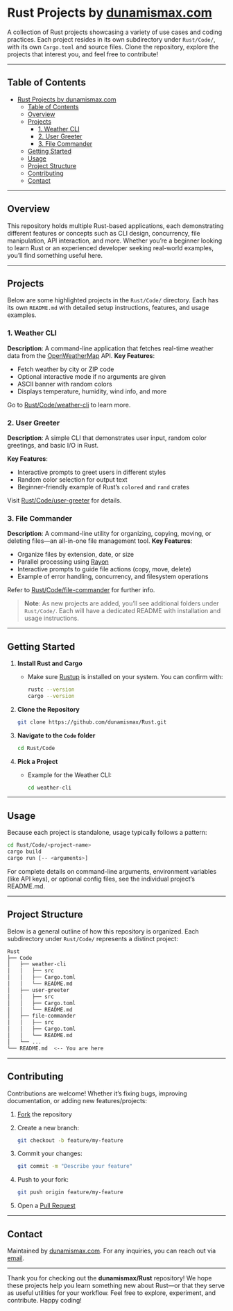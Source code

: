 # Rust Projects by [dunamismax.com](https://github.com/dunamismax)

A collection of Rust projects showcasing a variety of use cases and coding practices. Each project resides in its own subdirectory under `Rust/Code/`, with its own `Cargo.toml` and source files. Clone the repository, explore the projects that interest you, and feel free to contribute!

---

## Table of Contents

- [Rust Projects by dunamismax.com](#rust-projects-by-dunamismaxcom)
  - [Table of Contents](#table-of-contents)
  - [Overview](#overview)
  - [Projects](#projects)
    - [1. Weather CLI](#1-weather-cli)
    - [2. User Greeter](#2-user-greeter)
    - [3. File Commander](#3-file-commander)
  - [Getting Started](#getting-started)
  - [Usage](#usage)
  - [Project Structure](#project-structure)
  - [Contributing](#contributing)
  - [Contact](#contact)

---

## Overview

This repository holds multiple Rust-based applications, each demonstrating different features or concepts such as CLI design, concurrency, file manipulation, API interaction, and more. Whether you’re a beginner looking to learn Rust or an experienced developer seeking real-world examples, you’ll find something useful here.

---

## Projects

Below are some highlighted projects in the `Rust/Code/` directory. Each has its own `README.md` with detailed setup instructions, features, and usage examples.

### 1. Weather CLI

**Description**: A command-line application that fetches real-time weather data from the [OpenWeatherMap](https://openweathermap.org/) API.
**Key Features**:

- Fetch weather by city or ZIP code
- Optional interactive mode if no arguments are given
- ASCII banner with random colors
- Displays temperature, humidity, wind info, and more

Go to [Rust/Code/weather-cli](./Code/weather-cli) to learn more.

### 2. User Greeter

**Description**: A simple CLI that demonstrates user input, random color greetings, and basic I/O in Rust.

**Key Features**:

- Interactive prompts to greet users in different styles
- Random color selection for output text
- Beginner-friendly example of Rust’s `colored` and `rand` crates

Visit [Rust/Code/user-greeter](./Code/user-greeter) for details.

### 3. File Commander

**Description**: A command-line utility for organizing, copying, moving, or deleting files—an all-in-one file management tool.
**Key Features**:

- Organize files by extension, date, or size
- Parallel processing using [Rayon](https://crates.io/crates/rayon)
- Interactive prompts to guide file actions (copy, move, delete)
- Example of error handling, concurrency, and filesystem operations

Refer to [Rust/Code/file-commander](./Code/file-commander) for further info.

> **Note**: As new projects are added, you’ll see additional folders under `Rust/Code/`. Each will have a dedicated README with installation and usage instructions.

---

## Getting Started

1. **Install Rust and Cargo**
   - Make sure [Rustup](https://rustup.rs/) is installed on your system. You can confirm with:

     ```bash
     rustc --version
     cargo --version
     ```

2. **Clone the Repository**

   ```bash
   git clone https://github.com/dunamismax/Rust.git
   ```

3. **Navigate to the `Code` folder**

   ```bash
   cd Rust/Code
   ```

4. **Pick a Project**
   - Example for the Weather CLI:

     ```bash
     cd weather-cli
     ```

---

## Usage

Because each project is standalone, usage typically follows a pattern:

```bash
cd Rust/Code/<project-name>
cargo build
cargo run [-- <arguments>]
```

For complete details on command-line arguments, environment variables (like API keys), or optional config files, see the individual project’s README.md.

---

## Project Structure

Below is a general outline of how this repository is organized. Each subdirectory under `Rust/Code/` represents a distinct project:

```bash
Rust
├── Code
│   ├── weather-cli
│   │   ├── src
│   │   ├── Cargo.toml
│   │   └── README.md
│   ├── user-greeter
│   │   ├── src
│   │   ├── Cargo.toml
│   │   └── README.md
│   ├── file-commander
│   │   ├── src
│   │   ├── Cargo.toml
│   │   └── README.md
│   └── ...
└── README.md  <-- You are here
```

---

## Contributing

Contributions are welcome! Whether it’s fixing bugs, improving documentation, or adding new features/projects:

1. [Fork](https://github.com/dunamismax/Rust/fork) the repository
2. Create a new branch:

   ```bash
   git checkout -b feature/my-feature
   ```

3. Commit your changes:

   ```bash
   git commit -m "Describe your feature"
   ```

4. Push to your fork:

   ```bash
   git push origin feature/my-feature
   ```

5. Open a [Pull Request](https://github.com/dunamismax/Rust/pulls)

---

## Contact

Maintained by [dunamismax.com](https://github.com/dunamismax).
For any inquiries, you can reach out via [email](mailto:dunamismax@tutamail.com).

---

Thank you for checking out the **dunamismax/Rust** repository! We hope these projects help you learn something new about Rust—or that they serve as useful utilities for your workflow. Feel free to explore, experiment, and contribute. Happy coding!

